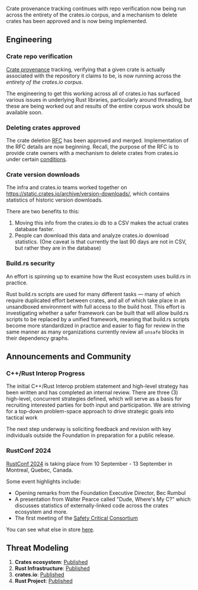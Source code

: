 Crate provenance tracking continues with repo verification now being run across the entirety of the crates.io corpus, and a mechanism to delete crates has been approved and is now being implemented.

## Engineering

### Crate repo verification

[Crate provenance](https://lawngno.me/blog/2024/06/10/divine-provenance.html) tracking, verifying that a given crate is actually associated with the repository it claims to be, is now running across the *entirety of the crates.io corpus*.

The engineering to get this working across all of crates.io has surfaced various issues in underlying Rust libraries, particularly around threading, but these are being worked out and results of the entire corpus work should be available soon.

### Deleting crates approved

The crate deletion [RFC](https://github.com/rust-lang/rfcs/pull/3660) has been approved and merged. Implementation of the RFC details are now beginning. Recall, the purpose of the RFC is to provide crate owners with a mechanism to delete crates from crates.io under certain [conditions](https://github.com/Turbo87/rust-rfcs/blob/crates-io/crate-deletions/text/3660-crates-io-crate-deletions.md#proposal).

### Crate version downloads

The infra and crates.io teams worked together on https://static.crates.io/archive/version-downloads/, which contains statistics of historic version downloads. 

There are two benefits to this:

1. Moving this info from the crates.io db to a CSV makes the actual crates database faster.
2. People can download this data and analyze crates.io download statistics. (One caveat is that currently the last 90 days are not in CSV, but rather they are in the database)

### Build.rs security

An effort is spinning up to examine how the Rust ecosystem uses build.rs in practice.

Rust build.rs scripts are used for many different tasks — many of which require duplicated effort between crates, and all of which take place in an unsandboxed environment with full access to the build host. This effort is investigating whether a safer framework can be built that will allow build.rs scripts to be replaced by a unified framework, meaning that build.rs scripts become more standardized in practice and easier to flag for review in the same manner as many organizations currently review all `unsafe` blocks in their dependency graphs.

## Announcements and Community

### C++/Rust Interop Progress

The initial C++/Rust Interop problem statement and high-level strategy has been written and has completed an internal review. There are three (3) high-level, concurrent strategies defined, which will serve as a basis for recruiting interested parties for both input and participation. We are striving for a top-down problem-space approach to drive strategic goals into tactical work

The next step underway is soliciting feedback and revision with key individuals outside the Foundation in preparation for a public release.

### RustConf 2024

[RustConf 2024](https://rustconf.com/) is taking place from 10 September - 13 September in Montreal, Quebec, Canada.

Some event highlights include:

- Opening remarks from the Foundation Executive Director, Bec Rumbul
- A presentation from Walter Pearce called "Dude, Where's My C?" which discusses statistics of externally-linked code across the crates ecosystem and more.
- The first meeting of the [Safety Critical Consortium](https://foundation.rust-lang.org/news/announcing-the-safety-critical-rust-consortium/)

You can see what else in store [here](https://foundation.rust-lang.org/news/what-s-in-store-at-rustconf-2024/).

## Threat Modeling

1. **Crates ecosystem**: [Published](https://drive.google.com/file/d/1YxpJ0W5eqat2Y3ZfbdwKm_AoNhX3hIj_/)
2. **Rust Infrastructure**: [Published](https://docs.google.com/document/d/10Qlf8lk7VbpWhA0wHqJj4syYuUVr8rkGVM-k2qkb0QE/)
3. **crates.io**: [Published](https://docs.google.com/document/d/1krEL8zccid44ojS2vqxH4HRCD-bPzC7tLfcDhc5QekI/)
4. **Rust Project**: [Published](https://docs.google.com/document/d/1kpUUYekiiZRARk_EDQ7merBLmwp301yCE28MkQH-x8k/)
